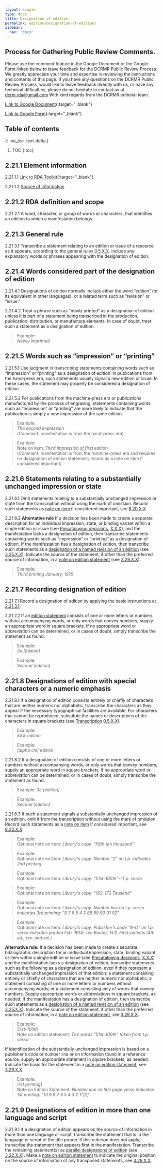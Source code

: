 ```yaml
---
layout: single
type: docs
title: Designation of edition
permalink: edition/Designation-of-edition/
sidebar:
  nav: "docs"
---
```


## Process for Gathering Public Review Comments.
Please use the comment feature in the Google Document or the Google Form linked below to leave feedback for the DCRMR Public Review Process.  We greatly appreciate your time and expertise in reviewing the instructions and contents of this page.  If you have any questions on the DCRMR Public Review Process, would like to leave feedback directly with us, or have any technical difficulties, please do not hesitate to contact us at dcrm.rda@gmail.com  With kind regards from the DCRMR editorial team.

[Link to Google Document](https://docs.google.com/document/d/1RdsSOlT6xC6qTydK7dJvNiZUxUFYXDeUPFbe3a_u-zQ/edit){:target="_blank"}

[Link to Google Form](https://docs.google.com/forms/d/e/1FAIpQLSdNtJkbY1mngdTcvCoB7zZcpaIuuKHvlbyiidP-QunDy14VcQ/viewform){:target="_blank"}

## Table of contents
{: .no_toc .text-delta }

1. TOC
{:toc}

## 2.21.1 Element information

<a name="2.21.1.1">2.21.1.1</a> [Link to RDA Toolkit](https://beta.rdatoolkit.org/Content/Index?externalId=en-US_ala-3f4a6575-8253-3866-a8f6-ce255dcb094c#){:target="_blank"}

<a name="2.21.1.2">2.21.1.2</a> [Source of information](/DCRMR/edition/)

## 2.21.2 RDA definition and scope

<a name="2.21.2.1">2.21.2.1</a> A word, character, or group of words or characters, that identifies an edition to which a manifestation belongs.

## 2.21.3 General rule

<a name="2.21.3.1">2.21.3.1</a> Transcribe a statement relating to an edition or issue of a  resource as it appears, according to the general rules [0.5.X.X](/DCRMR/general-rules/Transcription/#0.5.X.X). Include any explanatory words or phrases appearing with the designation of edition.

## 2.21.4 Words considered part of the designation of edition

<a name="2.21.4.1">2.21.4.1</a> Designations of edition normally include either the word “edition” (or its equivalent in other languages), or a related term such as “revision” or “issue.” 

<a name="2.21.4.2">2.21.4.2</a> Treat a phrase such as “newly printed” as a designation of edition unless it is
part of a statement being transcribed in the production, publication, distribution, or manufacture elements.  In case of doubt, treat such a statement as a designation of edition.

>Example:  
><CITE>Newly imprinted</CITE>

## 2.21.5 Words such as “impression” or “printing”

<a name="2.21.5.1">2.21.5.1</a> Use judgment in transcribing statements containing words such as “impression” or “printing” as a designation of edition. In publications from the hand‐press era, such statements usually signal a new edition or issue. In these cases, the statement may properly be considered a designation of edition.

<a name="2.21.5.2">2.21.5.2</a> For publications from the machine‐press era or publications manufactured by the process of engraving, statements containing words such as “impression” or “printing” are more likely to indicate that the publication is simply a new impression of the same edition. 

>Example:  
><CITE>The second impression</CITE>  
>(*Comment:* manifestation is from the hand-press era)

>Example:  
>Note on item: <CITE>Third impression of first edition</CITE>  
>(*Comment:* manifestation is from the machine-press era and requires no designation of edition statement; record as a note on item if considered important)

## 2.21.6 Statements relating to a substantially unchanged impression or state

<a name="2.21.6.1">2.21.6.1</a> Omit statements relating to a substantially unchanged impression or state from the transcription without using the mark of omission.  Record such statements as [note on item](/DCRMR/Notes-on-items/Note-on-item/) if considered important, see [8.20.X.X](/DCRMR/Notes-on-items/Note-on-item/#8.20.X.X).

<a name="2.21.6.2">2.21.6.2</a> **Alternative rule** If a decision has been made to create a separate description for an individual impression, state, or binding variant within a single edition or issue (see [Precataloging decisions](/DCRMR/introduction/Precataloging-decisions/), [X.X.X](/DCRMR/introduction/Precataloging-decisions/#X.X.X)), and the manifestation lacks a designation of edition, then transcribe statements containing words such as “impression” or “printing” as a designation of edition. If the manifestation has a designation of edition, then transcribe such statements as a [designation of a named revision of an edition](/DCRMR/edition/Designation-of-a-named-revision-of-an-edition/) (see [3.25.X.X](/DCRMR/edition/Designation-of-a-named-revision-of-an-edition/#3.25.X.X)).  Indicate the source of the statement, if other than the preferred source of information, in a [note on edition statement](/DCRMR/edition/Note-on-edition-statement/) (see [3.29.X.X](/DCRMR/edition/Note-on-edition-statement/#3.29.X.X)).

>Example:  
> <CITE>Third printing January, 1975</CITE>

## 2.21.7 Recording designation of edition

<a name="2.21.7.1">2.21.7.1</a> Record a designation of edition by applying the basic instructions at [2.21.3.1](/DCRMR/edition/Designation-of-edition/#2.21.3.1).  

<a name="2.21.7.2">2.21.7.2</a> If an [edition statement](/DCRMR/edition/Edition-statement/) consists of one or more letters or numbers without accompanying words, or only words that convey numbers, supply an appropriate word in square brackets. If no appropriate word or abbreviation can be determined, or in cases of doubt, simply transcribe the statement as found.

>Example:  
><CITE>3e [édition]</CITE>

>Example:  
><CITE>Second [edition]</CITE>

## 2.21.8 Designations of edition with special characters or a numeric emphasis

<a name="2.21.8.1">2.21.8.1</a> If a designation of edition consists entirely or chiefly of characters that are neither numeric nor alphabetic, transcribe the characters as they appear if the necessary typographical facilities are available. For characters that cannot be reproduced, substitute the names or descriptions of the characters in square brackets (see [Transcription](/DCRMR/general-rules/Transcription/) [0.5.X.X](/DCRMR/general-rules/Transcription/#0.5.X.X)).

>Example:  
><CITE>&&& edition</CITE>

>Example:  
><CITE>[alpha chi] edition</CITE>

<a name="2.21.8.2">2.21.8.2</a> If a designation of edition consists of one or more letters or numbers without accompanying words, or only words that convey numbers, supply an appropriate word in square brackets. If no appropriate word or abbreviation can be determined, or in cases of doubt, simply transcribe the statement as found. 

>Example:
><CITE>3e [édition]</CITE>

>Example:  
><CITE>Second [edition]</CITE>

<a name="2.21.8.3">2.21.8.3</a> If such a statement signals a substantially unchanged impression of an edition,
omit it from the transcription without using the mark of omission.  Record such statements as a [note on item](/DCRMR/Notes-on-items/Note-on-item/) if considered important, see [8.20.X.X](/DCRMR/Notes-on-items/Note-on-item/#8.20.X.X).

>Example:  
>Optional note on item: <CITE>Library's copy: "Fifth ten thousand"</CITE>
 
>Example:  
>Optional note on item: <CITE>Library's copy: Number "2" on t.p. indicates 2nd printing</CITE>

>Example:  
>Optional note on item: <CITE>Library's copy: "51st-100th"--T.p. verso</CITE>

>Example:  
>Optional note on item: <CITE>Library's copy: "163-173 Tausend"</CITE>

>Example:  
>Optional note on item: <CITE>Library's copy: Number line on t.p. verso indicates 3rd printing: "8 7 6 5 4 3 88 89 90 91 92"</CITE>
 
>Example:  
>Optional note on item: <CITE>Library's copy: Publisher's code "B-O" on t.p. verso indicates printed Feb. 1914; see Boutell, H.S. First editions (4th ed., rev. and enl.)</CITE>  

**Alternative rule:** If a decision has been made to create a separate bibliographic description for an individual impression, state, binding variant, or item within a single edition or issue (see [Precataloging decisions](/DCRMR/introduction/Precataloging-decisions/), [X.X.X](/DCRMR/introduction/Precataloging-decisions/#X.X.X)) and the manifestation lacks a designation of edition, transcribe statements such as the following as a designation of edition, even if they represent a substantially unchanged impression of that edition: a statement consisting entirely or chiefly of characters that are neither numeric nor alphabetic; a statement consisting of one or more letters or numbers without accompanying words; or a statement consisting only of words that convey numbers. Supply appropriate words or abbreviations in square brackets, as needed.  If the manifestation has a designation of edition, then transcribe such statements as a [designation of a named revision of an edition](/DCRMR/edition/Designation-of-a-named-revision-of-edition/) (see [3.25.X.X](/DCRMR/edition/Designation-of-a-name-revision-of-edition/#3.25.X.X)). Indicate the source of the statement, if other than the preferred source of information, in a [note on edition statement](/DCRMR/edition/Note-on-edition-statement/), see [3.29.X.X](/DCRMR/edition/Note-on-edition-statement/#3.29.X.X).

>Example:  
><CITE>51st-100th</CITE>  
>Note on edition statement: <CITE>The words "51st-100th" taken from t.p. verso</CITE>

If identification of the substantially unchanged impression is based on a publisherʹs code or number line or on information found in a reference source, supply an
appropriate statement in square brackets, as needed. Indicate the basis for the statement in a [note on edition statement](/DCRMR/edition/Note-on-edition-statement/), see [3.29.X.X](/DCRMR/edition/Note-on-edition-statement/#3.29.X.X).

>Example:  
><CITE>[1st printing]</CITE>  
>Note on Edition Statement: <CITE>Number line on title page verso indicates 1st printing: "10 9 8 7 6 5 4 3 2 1"[2] .</CITE>

## 2.21.9 Designations of edition in more than one language and script

<a name="2.21.9.1">2.21.9.1</a> If a designation of edition appears on the source of information in more than one language or script, transcribe the statement that is in the language or script of the title proper. If this criterion does not apply, transcribe the statement that appears first in the manifestation. Transcribe the remaining statement(s) as [parallel designations of edition](/DCRMR/edition/Parallel-designations-of-edition/) (see [3.22.X.X](/DCRMR/edition/Parallel-designations-of-edition/#3.22.X.X)). Make a [note on edition statement](/DCRMR/edition/Note-on-edition-statement/) to indicate the original position on the source of information of any transposed statements, see [3.29.X.X](/DCRMR/edition/Note-on-edition-statement/#3.29.X.X).